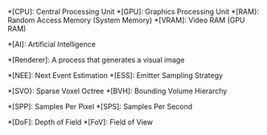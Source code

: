*[CPU]: Central Processing Unit
*[GPU]: Graphics Processing Unit
*[RAM}: Random Access Memory (System Memory)
*[VRAM]: Video RAM (GPU RAM)

*[AI]: Artificial Intelligence

*[Renderer]: A process that generates a visual image

*[NEE]: Next Event Estimation
*[ESS]: Emitter Sampling Strategy

*[SVO}: Sparse Voxel Octree
*[BVH]: Bounding Volume Hierarchy

*[SPP]: Samples Per Pixel
*[SPS]: Samples Per Second

*[DoF]: Depth of Field
*[FoV]: Field of View



